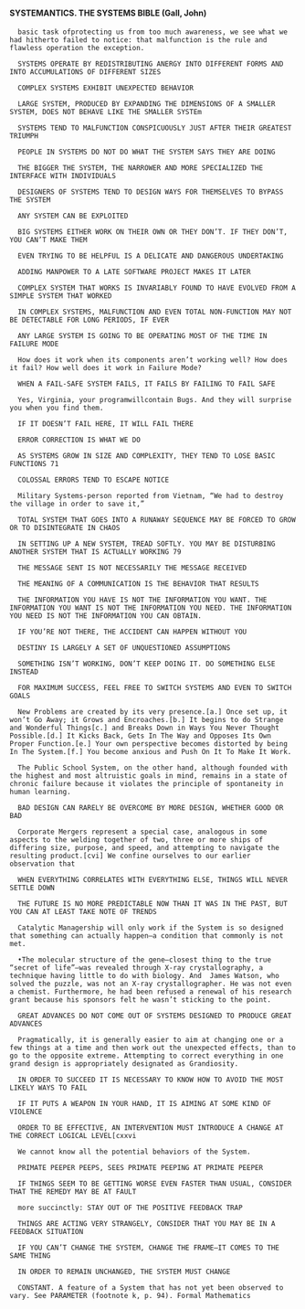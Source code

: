 #### SYSTEMANTICS. THE SYSTEMS BIBLE (Gall, John)
      basic task ofprotecting us from too much awareness, we see what we had hitherto failed to notice: that malfunction is the rule and flawless operation the exception.

      SYSTEMS OPERATE BY REDISTRIBUTING ANERGY INTO DIFFERENT FORMS AND INTO ACCUMULATIONS OF DIFFERENT SIZES

      COMPLEX SYSTEMS EXHIBIT UNEXPECTED BEHAVIOR

      LARGE SYSTEM, PRODUCED BY EXPANDING THE DIMENSIONS OF A SMALLER SYSTEM, DOES NOT BEHAVE LIKE THE SMALLER SYSTEm

      SYSTEMS TEND TO MALFUNCTION CONSPICUOUSLY JUST AFTER THEIR GREATEST TRIUMPH

      PEOPLE IN SYSTEMS DO NOT DO WHAT THE SYSTEM SAYS THEY ARE DOING

      THE BIGGER THE SYSTEM, THE NARROWER AND MORE SPECIALIZED THE INTERFACE WITH INDIVIDUALS

      DESIGNERS OF SYSTEMS TEND TO DESIGN WAYS FOR THEMSELVES TO BYPASS THE SYSTEM

      ANY SYSTEM CAN BE EXPLOITED

      BIG SYSTEMS EITHER WORK ON THEIR OWN OR THEY DON’T. IF THEY DON’T, YOU CAN’T MAKE THEM

      EVEN TRYING TO BE HELPFUL IS A DELICATE AND DANGEROUS UNDERTAKING

      ADDING MANPOWER TO A LATE SOFTWARE PROJECT MAKES IT LATER

      COMPLEX SYSTEM THAT WORKS IS INVARIABLY FOUND TO HAVE EVOLVED FROM A SIMPLE SYSTEM THAT WORKED

      IN COMPLEX SYSTEMS, MALFUNCTION AND EVEN TOTAL NON-FUNCTION MAY NOT BE DETECTABLE FOR LONG PERIODS, IF EVER

      ANY LARGE SYSTEM IS GOING TO BE OPERATING MOST OF THE TIME IN FAILURE MODE

      How does it work when its components aren’t working well? How does it fail? How well does it work in Failure Mode?

      WHEN A FAIL-SAFE SYSTEM FAILS, IT FAILS BY FAILING TO FAIL SAFE

      Yes, Virginia, your programwillcontain Bugs. And they will surprise you when you find them.

      IF IT DOESN’T FAIL HERE, IT WILL FAIL THERE

      ERROR CORRECTION IS WHAT WE DO

      AS SYSTEMS GROW IN SIZE AND COMPLEXITY, THEY TEND TO LOSE BASIC FUNCTIONS 71

      COLOSSAL ERRORS TEND TO ESCAPE NOTICE

      Military Systems-person reported from Vietnam, “We had to destroy the village in order to save it,”

      TOTAL SYSTEM THAT GOES INTO A RUNAWAY SEQUENCE MAY BE FORCED TO GROW OR TO DISINTEGRATE IN CHAOS

      IN SETTING UP A NEW SYSTEM, TREAD SOFTLY. YOU MAY BE DISTURBING ANOTHER SYSTEM THAT IS ACTUALLY WORKING 79

      THE MESSAGE SENT IS NOT NECESSARILY THE MESSAGE RECEIVED

      THE MEANING OF A COMMUNICATION IS THE BEHAVIOR THAT RESULTS

      THE INFORMATION YOU HAVE IS NOT THE INFORMATION YOU WANT. THE INFORMATION YOU WANT IS NOT THE INFORMATION YOU NEED. THE INFORMATION YOU NEED IS NOT THE INFORMATION YOU CAN OBTAIN.

      IF YOU’RE NOT THERE, THE ACCIDENT CAN HAPPEN WITHOUT YOU

      DESTINY IS LARGELY A SET OF UNQUESTIONED ASSUMPTIONS

      SOMETHING ISN’T WORKING, DON’T KEEP DOING IT. DO SOMETHING ELSE INSTEAD

      FOR MAXIMUM SUCCESS, FEEL FREE TO SWITCH SYSTEMS AND EVEN TO SWITCH GOALS

      New Problems are created by its very presence.[a.] Once set up, it won’t Go Away; it Grows and Encroaches.[b.] It begins to do Strange and Wonderful Things[c.] and Breaks Down in Ways You Never Thought Possible.[d.] It Kicks Back, Gets In The Way and Opposes Its Own Proper Function.[e.] Your own perspective becomes distorted by being In The System.[f.] You become anxious and Push On It To Make It Work.

      The Public School System, on the other hand, although founded with the highest and most altruistic goals in mind, remains in a state of chronic failure because it violates the principle of spontaneity in human learning.

      BAD DESIGN CAN RARELY BE OVERCOME BY MORE DESIGN, WHETHER GOOD OR BAD

      Corporate Mergers represent a special case, analogous in some aspects to the welding together of two, three or more ships of differing size, purpose, and speed, and attempting to navigate the resulting product.[cvi] We confine ourselves to our earlier observation that

      WHEN EVERYTHING CORRELATES WITH EVERYTHING ELSE, THINGS WILL NEVER SETTLE DOWN

      THE FUTURE IS NO MORE PREDICTABLE NOW THAN IT WAS IN THE PAST, BUT YOU CAN AT LEAST TAKE NOTE OF TRENDS

      Catalytic Managership will only work if the System is so designed that something can actually happen—a condition that commonly is not met.

      •The molecular structure of the gene—closest thing to the true “secret of life”—was revealed through X-ray crystallography, a technique having little to do with biology. And  James Watson, who solved the puzzle, was not an X-ray crystallographer. He was not even a chemist. Furthermore, he had been refused a renewal of his research grant because his sponsors felt he wasn’t sticking to the point.

      GREAT ADVANCES DO NOT COME OUT OF SYSTEMS DESIGNED TO PRODUCE GREAT ADVANCES

      Pragmatically, it is generally easier to aim at changing one or a few things at a time and then work out the unexpected effects, than to go to the opposite extreme. Attempting to correct everything in one grand design is appropriately designated as Grandiosity.

      IN ORDER TO SUCCEED IT IS NECESSARY TO KNOW HOW TO AVOID THE MOST LIKELY WAYS TO FAIL

      IF IT PUTS A WEAPON IN YOUR HAND, IT IS AIMING AT SOME KIND OF VIOLENCE

      ORDER TO BE EFFECTIVE, AN INTERVENTION MUST INTRODUCE A CHANGE AT THE CORRECT LOGICAL LEVEL[cxxvi

      We cannot know all the potential behaviors of the System.

      PRIMATE PEEPER PEEPS, SEES PRIMATE PEEPING AT PRIMATE PEEPER

      IF THINGS SEEM TO BE GETTING WORSE EVEN FASTER THAN USUAL, CONSIDER THAT THE REMEDY MAY BE AT FAULT

      more succinctly: STAY OUT OF THE POSITIVE FEEDBACK TRAP

      THINGS ARE ACTING VERY STRANGELY, CONSIDER THAT YOU MAY BE IN A FEEDBACK SITUATION

      IF YOU CAN’T CHANGE THE SYSTEM, CHANGE THE FRAME—IT COMES TO THE SAME THING

      IN ORDER TO REMAIN UNCHANGED, THE SYSTEM MUST CHANGE

      CONSTANT. A feature of a System that has not yet been observed to vary. See PARAMETER (footnote k, p. 94). Formal Mathematics

